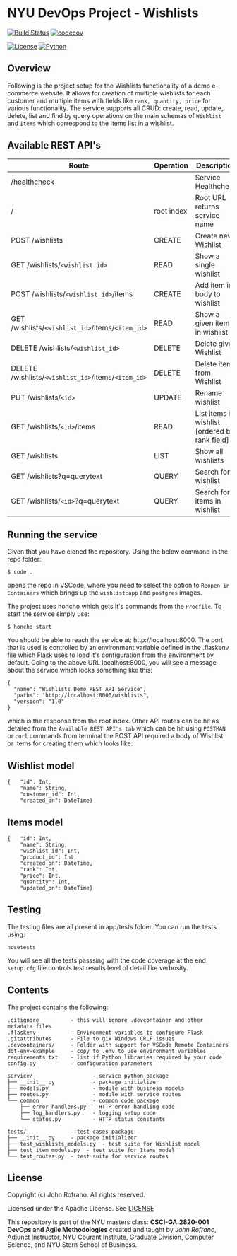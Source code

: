 # NYU DevOps Project - Wishlists

[![Build Status](https://github.com/CSCI-GA-2820-FA22-001/wishlists/actions/workflows/ci.yml/badge.svg)](https://github.com/CSCI-GA-2820-FA22-001/wishlists/actions)
[![codecov](https://codecov.io/gh/CSCI-GA-2820-FA22-001/wishlists/branch/master/graph/badge.svg?token=U9QCD0SANQ)](https://codecov.io/gh/CSCI-GA-2820-FA22-001/wishlists)

[![License](https://img.shields.io/badge/License-Apache_2.0-blue.svg)](https://opensource.org/licenses/Apache-2.0)
[![Python](https://img.shields.io/badge/Language-Python-blue.svg)](https://python.org/)


## Overview

Following is the project setup for the Wishlists functionality of a demo e-commerce website. It allows for creation of multiple wishlists for each customer and multiple items with fields like `rank, quantity, price` for various functionality. The service supports all CRUD: create, read, update, delete, list and find by query operations on the main schemas of `Wishlist` and `Items` which correspond to the Items list in a wishlist.

## Available REST API's

Route | Operation | Description
-- | -- | --
/healthcheck | | Service Healthcheck
/ | root index | Root URL returns service name
POST /wishlists | CREATE | Create new Wishlist
GET /wishlists/`<wishlist_id>` | READ | Show a single wishlist
POST /wishlists/`<wishlist_id>`/items | CREATE | Add item in body to wishlist
GET /wishlists/`<wishlist_id>`/items/`<item_id>` | READ | Show a given item in wishlist
DELETE /wishlists/`<wishlist_id>` | DELETE | Delete given Wishlist
DELETE /wishlists/`<wishlist_id>`/items/`<item_id>` | DELETE | Delete item from Wishlist
PUT /wishlists/`<id>` | UPDATE | Rename wishlist
GET /wishlists/`<id>`/items | READ | List items in wishlist [ordered by rank field]
GET /wishlists | LIST | Show all wishlists
GET /wishlists?q=querytext | QUERY | Search for a wishlist
GET /wishlists/`<id>`?q=querytext | QUERY | Search for items in wishlist


## Running the service

Given that you have cloned the repository. Using the below command in the repo folder:
``` text
$ code .
```
opens the repo in VSCode, where you need to select the option to `Reopen in Containers` which brings up the `wishlist:app` and `postgres` images.

The project uses honcho which gets it's commands from the `Procfile`. To start the service simply use:
``` text
$ honcho start
```
You should be able to reach the service at: http://localhost:8000. The port that is used is controlled by an environment variable defined in the .flaskenv file which Flask uses to load it's configuration from the environment by default. Going to the above URL localhost:8000, you will see a message about the service which looks something like this:
``` text
{
  "name": "Wishlists Demo REST API Service", 
  "paths": "http://localhost:8000/wishlists", 
  "version": "1.0"
}
```
which is the response from the root index.
Other API routes can be hit as detailed from the `Available REST API's tab` which can be hit using `POSTMAN` or `curl` commands from terminal the POST API required a body of Wishlist or Items for creating them which looks like: 

## Wishlist model
``` text
{   "id": Int,
    "name": String,
    "customer_id": Int,
    "created_on": DateTime} 
```

## Items model
``` text
{   "id": Int,
    "name": String,
    "wishlist_id": Int,
    "product_id": Int,
    "created_on": DateTime,
    "rank": Int,
    "price": Int,
    "quantity": Int,
    "updated_on": DateTime} 
```


## Testing

The testing files are all present in app/tests folder. You can run the tests using: 

```text
nosetests
```
You will see all the tests passsing with the code coverage at the end. `setup.cfg` file controls test results level of detail like verbosity.

## Contents

The project contains the following:

```text
.gitignore          - this will ignore .devcontainer and other metadata files
.flaskenv           - Environment variables to configure Flask
.gitattributes      - File to gix Windows CRLF issues
.devcontainers/     - Folder with support for VSCode Remote Containers
dot-env-example     - copy to .env to use environment variables
requirements.txt    - list if Python libraries required by your code
config.py           - configuration parameters

service/                   - service python package
├── __init__.py            - package initializer
├── models.py              - module with business models
├── routes.py              - module with service routes
└── common                 - common code package
    ├── error_handlers.py  - HTTP error handling code
    ├── log_handlers.py    - logging setup code
    └── status.py          - HTTP status constants

tests/              - test cases package
├── __init__.py     - package initializer
├── test_wishlists_models.py  - test suite for Wishlist model
├── test_item_models.py  - test suite for Items model
└── test_routes.py  - test suite for service routes
```

## License

Copyright (c) John Rofrano. All rights reserved.

Licensed under the Apache License. See [LICENSE](LICENSE)

This repository is part of the NYU masters class: **CSCI-GA.2820-001 DevOps and Agile Methodologies** created and taught by *John Rofrano*, Adjunct Instructor, NYU Courant Institute, Graduate Division, Computer Science, and NYU Stern School of Business.
